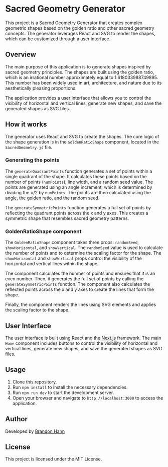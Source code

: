 # Sacred Geometry Generator

This project is a Sacred Geometry Generator that creates complex geometric shapes based on the golden ratio and other sacred geometry concepts. The generator leverages React and SVG to render the shapes, which can be customized through a user interface.

## Overview

The main purpose of this application is to generate shapes inspired by sacred geometry principles. The shapes are built using the golden ratio, which is an irrational number approximately equal to 1.618033988749895. This number has been widely used in art, architecture, and nature due to its aesthetically pleasing proportions.

The application provides a user interface that allows you to control the visibility of horizontal and vertical lines, generate new shapes, and save the generated shapes as SVG files.

## How it works

The generator uses React and SVG to create the shapes. The core logic of the shape generation is in the `GoldenRatioShape` component, located in the `SacredGeometry.js` file.

### Generating the points

The `generateQuadrantPoints` function generates a set of points within a single quadrant of the shape. It calculates these points based on the number of points (`numPoints`), line width, and a random seed value. The points are generated using an angle increment, which is determined by dividing the π/2 by `numPoints`. The points are then calculated using the angle, the golden ratio, and the random seed.

The `generateSymmetricPoints` function generates a full set of points by reflecting the quadrant points across the x and y axes. This creates a symmetric shape that resembles sacred geometry patterns.

### GoldenRatioShape component

The `GoldenRatioShape` component takes three props: `randomSeed`, `showHorizontal`, and `showVertical`. The `randomSeed` value is used to calculate the number of points and to determine the scaling factor for the shape. The `showHorizontal` and `showVertical` props control the visibility of the horizontal and vertical lines within the shape.

The component calculates the number of points and ensures that it is an even number. Then, it generates the full set of points by calling the `generateSymmetricPoints` function. The component also calculates the reflected points across the x and y axes to create the lines that form the shape.

Finally, the component renders the lines using SVG elements and applies the scaling factor to the shape.

## User Interface

The user interface is built using React and the [Next.js](https://nextjs.org/) framework. The main `Home` component includes buttons to control the visibility of horizontal and vertical lines, generate new shapes, and save the generated shapes as SVG files.

## Usage

1. Clone this repository.
2. Run `npm install` to install the necessary dependencies.
3. Run `npm run dev` to start the development server.
4. Open your browser and navigate to `http://localhost:3000` to access the application.

## Author

Developed by [Brandon Hann](https://github.com/brandonhann)

## License

This project is licensed under the MIT License.

